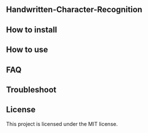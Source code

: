 ## Handwritten-Character-Recognition

## How to install

## How to use

## FAQ

## Troubleshoot

## License
This project is licensed under the MIT license.
